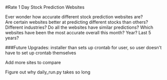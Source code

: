 #Rate 1 Day Stock Prediction Websites

Ever wonder how accurate different stock prediction websites are?  
Are certain websites better at predicting different stocks than others?
Different industries?
Do all the websites have similar predictions?
Which websites have been the most accurate overall this month?  Year?  Last 5 years?

###Future Upgrades:
installer than sets up crontab for user, so user doesn't have to set up crontab themselves

Add more sites to compare

Figure out why daily_run.py takes so long
